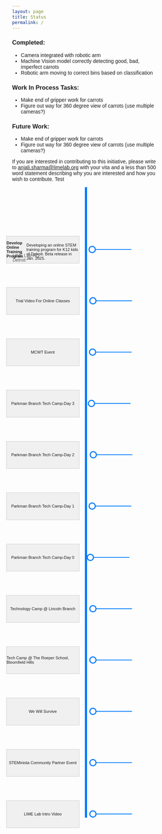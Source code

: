 ```yaml
---
layout: page
title: Status
permalink: /
---
```


### Completed:
- Camera integrated with robotic arm
- Machine Vision model correctly detecting good, bad, imperfect carrots
- Robotic arm moving to correct bins based on classification

### Work In Process Tasks:
- Make end of gripper work for carrots
- Figure out way for 360 degree view of carrots (use multiple cameras?)

### Future Work:
- Make end of gripper work for carrots
- Figure out way for 360 degree view of carrots (use multiple cameras?)

If you are interested in contributing to this initiative, please write to anjali.sharma@limelab.org with your vita and a less than 500 word statement describing why you are interested and how you wish to contribute. Test

<!-- Timeline section starts here -->
<div class="timeline">
    <!-- Event 1 -->
    <div class="timeline-event">
        <div class="textbox">
            <b>Develop Online Training Program</b><br>
            Developing an online STEM training program for K12 kids of Detroit. Beta release in Jan. 2025.
        </div>
        <div class="date">Jan, 2024</div>
        <div class="location1">LIME Lab HQ</div>
        <div class="location2">Detroit</div>
        <div class="circle">
            <a href="https://youtu.be/nLxlBb88Mvs?feature=shared" target="_blank" class="tooltip">
                YouTube Video
                <div class="tooltip-box">
                    <iframe src="https://www.youtube.com/embed/nLxlBb88Mvs" frameborder="0" allow="autoplay; encrypted-media" allowfullscreen></iframe>
                </div>
            </a>
            <div class="horizontal-line"></div>
        </div>
    </div>
    <!-- Event 2 -->
    <div class="timeline-event">
        <div class="textbox">Trial Video For Online Classes</div>
        <div class="date">Feb, 2023</div>
        <div class="circle">
            <a href="https://youtu.be/nLxlBb88Mvs?feature=shared" target="_blank" class="tooltip">
                Vid2
                <div class="tooltip-box">
                    <iframe width="560" height="315" src="https://www.youtube.com/embed/bSltBaRIbFs?si=k2vj3Wx5N_YD8ZOs" title="YouTube video player" frameborder="0" allow="accelerometer; autoplay; clipboard-write; encrypted-media; gyroscope; picture-in-picture; web-share" referrerpolicy="strict-origin-when-cross-origin" allowfullscreen></iframe>
                </div>
            </a>
            <div class="horizontal-line"></div>
        </div>
    </div>
    <!-- Event 3 -->
    <div class="timeline-event">
        <div class="textbox">MCWT Event</div>
        <div class="date">Mar, 2023</div>
        <div class="circle">
            <a href="https://youtu.be/nLxlBb88Mvs?feature=shared" target="_blank" class="tooltip">
                Vid3
                <div class="tooltip-box">
                    <iframe width="560" height="315" src="https://www.youtube.com/embed/fDkCTlWndJA?si=ishAC5rGQTx6KFpw" title="YouTube video player" frameborder="0" allow="accelerometer; autoplay; clipboard-write; encrypted-media; gyroscope; picture-in-picture; web-share" referrerpolicy="strict-origin-when-cross-origin" allowfullscreen></iframe>
                </div>
            </a>
            <div class="horizontal-line"></div>
        </div>
    </div>
    <!-- Event 4 -->
    <div class="timeline-event">
        <div class="textbox">Parkman Branch Tech Camp-Day 3</div>
        <div class="date">Apr, 2023</div>
        <div class="circle">
            <a href="https://youtu.be/nLxlBb88Mvs?feature=shared" target="_blank" class="tooltip">
                Vid4
                <div class="tooltip-box">
                    <iframe width="560" height="315" src="https://www.youtube.com/embed/UfyIX4qDWIE?si=1lOvrbuGzS-uLKRN" title="YouTube video player" frameborder="0" allow="accelerometer; autoplay; clipboard-write; encrypted-media; gyroscope; picture-in-picture; web-share" referrerpolicy="strict-origin-when-cross-origin" allowfullscreen></iframe>
                </div>
            </a>
            <div class="horizontal-line"></div>
        </div>
    </div>
    <!-- Event 5 -->
    <div class="timeline-event">
        <div class="textbox">Parkman Branch Tech Camp-Day 2</div>
        <div class="date">May, 2023</div>
        <div class="circle">
            <a href="https://youtu.be/nLxlBb88Mvs?feature=shared" target="_blank" class="tooltip">
                Vid5
                <div class="tooltip-box">
                    <iframe width="560" height="315" src="https://www.youtube.com/embed/vTF2xefOcAs?si=tubS47ImQwzUg0rY" title="YouTube video player" frameborder="0" allow="accelerometer; autoplay; clipboard-write; encrypted-media; gyroscope; picture-in-picture; web-share" referrerpolicy="strict-origin-when-cross-origin" allowfullscreen></iframe>
                </div>
            </a>
            <div class="horizontal-line"></div>
        </div>
    </div>
    <!-- Event 6 -->
    <div class="timeline-event">
        <div class="textbox">Parkman Branch Tech Camp-Day 1</div>
        <div class="date">Jun, 2023</div>
        <div class="circle">
            <a href="https://youtu.be/nLxlBb88Mvs?feature=shared" target="_blank" class="tooltip">
                Vid6
                <div class="tooltip-box">
                    <iframe width="560" height="315" src="https://www.youtube.com/embed/9ab3CoyB-mA?si=RkvKU6vxzvVEBF_c" title="YouTube video player" frameborder="0" allow="accelerometer; autoplay; clipboard-write; encrypted-media; gyroscope; picture-in-picture; web-share" referrerpolicy="strict-origin-when-cross-origin" allowfullscreen></iframe>
                </div>
            </a>
            <div class="horizontal-line"></div>
        </div>
    </div>
    <!-- Event 7 -->
    <div class="timeline-event">
        <div class="textbox">Parkman Branch Tech Camp-Day 0</div>
        <div class="date">Jul, 2023</div>
        <div class="circle">
            <a href="https://youtu.be/nLxlBb88Mvs?feature=shared" target="_blank" class="tooltip">
                Vid7
                <div class="tooltip-box">
                    <iframe width="560" height="315" src="https://www.youtube.com/embed/mfEifDUL8RA?si=rG2C-T_5I1IRTV0W" title="YouTube video player" frameborder="0" allow="accelerometer; autoplay; clipboard-write; encrypted-media; gyroscope; picture-in-picture; web-share" referrerpolicy="strict-origin-when-cross-origin" allowfullscreen></iframe>
                </div>
            </a>
            <div class="horizontal-line"></div>
        </div>
    </div>
    <!-- Event 8 -->
    <div class="timeline-event">
        <div class="textbox">Technology Camp @ Lincoln Branch</div>
        <div class="date">Aug, 2023</div>
        <div class="circle">
            <a href="https://youtu.be/nLxlBb88Mvs?feature=shared" target="_blank" class="tooltip">
                Vid8
                <div class="tooltip-box">
                    <iframe width="560" height="315" src="https://www.youtube.com/embed/BPKW31KQrXA?si=P6rncTZJNI94bD7X" title="YouTube video player" frameborder="0" allow="accelerometer; autoplay; clipboard-write; encrypted-media; gyroscope; picture-in-picture; web-share" referrerpolicy="strict-origin-when-cross-origin" allowfullscreen></iframe>
                </div>
            </a>
            <div class="horizontal-line"></div>
        </div>
    </div>
    <!-- Event 9 -->
    <div class="timeline-event">
        <div class="textbox">Tech Camp @ The Roeper School, Bloomfield Hills</div>
        <div class="date">Aug, 2023</div>
        <div class="circle">
            <a href="https://youtu.be/nLxlBb88Mvs?feature=shared" target="_blank" class="tooltip">
                Vid8
                <div class="tooltip-box">
                    <iframe width="560" height="315" src="https://www.youtube.com/embed/8xVgEU8CgVA?si=VENv-jXlryMfRspo" title="YouTube video player" frameborder="0" allow="accelerometer; autoplay; clipboard-write; encrypted-media; gyroscope; picture-in-picture; web-share" referrerpolicy="strict-origin-when-cross-origin" allowfullscreen></iframe>
                </div>
            </a>
            <div class="horizontal-line"></div>
        </div>
    </div>
    <!-- Event 10 -->
    <div class="timeline-event">
        <div class="textbox">We Will Survive</div>
        <div class="date">Aug, 2023</div>
        <div class="circle">
            <a href="https://youtu.be/nLxlBb88Mvs?feature=shared" target="_blank" class="tooltip">
                Vid8
                <div class="tooltip-box">
                    <iframe width="560" height="315" src="https://www.youtube.com/embed/kr3VNY9aI5I?si=ZWb07VeCer67N1Yq" title="YouTube video player" frameborder="0" allow="accelerometer; autoplay; clipboard-write; encrypted-media; gyroscope; picture-in-picture; web-share" referrerpolicy="strict-origin-when-cross-origin" allowfullscreen></iframe>
                </div>
            </a>
            <div class="horizontal-line"></div>
        </div>
    </div>
    <!-- Event 11 -->
    <div class="timeline-event">
        <div class="textbox">STEMinista Community Partner Event</div>
        <div class="date">Aug, 2023</div>
        <div class="circle">
            <a href="https://youtu.be/nLxlBb88Mvs?feature=shared" target="_blank" class="tooltip">
                Vid8
                <div class="tooltip-box">
                    <iframe width="560" height="315" src="https://www.youtube.com/embed/okYPbjJtOPE?si=vOyq4NIB0_QCM3sY" title="YouTube video player" frameborder="0" allow="accelerometer; autoplay; clipboard-write; encrypted-media; gyroscope; picture-in-picture; web-share" referrerpolicy="strict-origin-when-cross-origin" allowfullscreen></iframe>
                </div>
            </a>
            <div class="horizontal-line"></div>
        </div>
    </div>
    <!-- Event 12 -->
    <div class="timeline-event">
        <div class="textbox">LIME Lab Intro Video</div>
        <div class="date">Aug, 2023</div>
        <div class="circle">
            <a href="https://youtu.be/nLxlBb88Mvs?feature=shared" target="_blank" class="tooltip">
                Vid8
                <div class="tooltip-box">
                    <iframe width="560" height="315" src="https://www.youtube.com/embed/r0XFyGM2ESg?si=0ox_N9SGyVNODF0H" title="YouTube video player" frameborder="0" allow="accelerometer; autoplay; clipboard-write; encrypted-media; gyroscope; picture-in-picture; web-share" referrerpolicy="strict-origin-when-cross-origin" allowfullscreen></iframe>
                </div>
            </a>
            <div class="horizontal-line"></div>
        </div>
    </div>
</div>

<!-- CSS styles for the timeline -->
<style>
    * {
        box-sizing: border-box;
    }

    body {
        font-family: Arial, sans-serif;
    }

    .timeline {
        position: relative;
        max-width: 800px;
        margin: 0 auto;
        padding-top: 40px;
    }

    /* Create the vertical line */
    .timeline::after {
        content: '';
        position: absolute;
        width: 6px;
        background-color: #007bff;
        top: 0;
        bottom: 0;
        left: 50%;
        margin-left: -3px;
    }

    .timeline-event {
        display: flex;
        align-items: center;
        margin: 120px 0;
        position: relative;
    }

    .textbox {
        width: 200px;
        height: 75px;
        background-color: #f0f0f0;
        border: 1px solid #ccc;
        font-size: 11px;
        display: flex;
        align-items: center;
        justify-content: center;
        position: absolute;
        right: calc(55% - 2px);
    }

        align-items: center;
        justify-content: center;
        position: absolute;
        right: calc(50% + 20px);
    }

    .date {
        position: absolute;
        left: calc(50% + 40px);
        font-size: 12px;
        color: #555;
    }
    
    .location1 {
        position: absolute;
        left: calc(.1% + 1px);
        top: 20px; /* Adjust as necessary */
        font-size: 12px;
        color: #555;
    }

    .location2 {
        position: absolute;
        left: calc(.1% + 1px);
        top: 32px; /* Adjust as necessary */
        font-size: 12px;
        color: #555;
    }

    /* Add circles for the timeline events */
    .circle {
        position: relative;
     /*   top: 15px;  */
        top: 50%;
        left: 39%;
        transform: translateX(-50%);
        width: 20px;
        height: 20px;
        background-color: white;
        border: 3px solid #007bff;
        border-radius: 50%;
        z-index: 1;
    }

    .circle a {
        display: block;
        width: 100%;
        height: 100%;
        text-decoration: none;
        color: transparent;
    }

    .circle a:hover {
        background-color: #007bff;
    }

    .timeline-event:hover .textbox {
    background-color: #FFFF99; /* light yellow */
    }
    
    .tooltip-box {
        position: absolute;
        top: 50%;
        left: 100%;
        transform: translate(3px, -50%);
        width: 600px;
        height: 400px;
        background-color: #007bff;
        color: white;
        border-radius: 3px;
        display: none;
        z-index: 2;
    }

    .tooltip-box iframe {
        width: 100%;
        height: 100%;
        border: none;
    }

    .circle:hover .tooltip-box {
        display: block;
    }

    /* Horizontal line connecting the bubble to the tooltip */
    .horizontal-line {
        position: absolute;
        top: 50%;
        left: 100%;
        width: 100px;
        height: 2px;
        background-color: #007bff;
        transform: translateY(-50%);
    }

    .dashed-line {
    border: none;
    border-top: 1px dashed #000;
    margin: 5px 0;
    }
</style>
